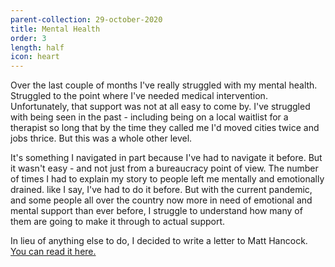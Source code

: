 ```yaml
---
parent-collection: 29-october-2020
title: Mental Health
order: 3
length: half
icon: heart
---
```


Over the last couple of months I've really struggled with my mental health. Struggled to the point where I've needed medical intervention. Unfortunately, that support was not at all easy to come by. I've struggled with being seen in the past - including being on a local waitlist for a therapist so long that by the time they called me I'd moved cities twice and jobs thrice. But this was a whole other level.

It's something I navigated in part because I've had to navigate it before. But it wasn't easy - and not just from a bureaucracy point of view. The number of times I had to explain my story to people left me mentally and emotionally drained. like I say, I've had to do it before. But with the current pandemic, and some people all over the country now more in need of emotional and mental support than ever before, I struggle to understand how many of them are going to make it through to actual support.

In lieu of anything else to do, I decided to write a letter to Matt Hancock. [You can read it here.](https://willchurchill.co.uk/letters/open-letter-to-matt-hancock/)